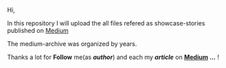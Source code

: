
Hi,

In this repository I will upload the all files refered as showcase-stories published on [Medium](https://medium.com/@ion.stefanache0?source=---top_nav_layout_nav----------------------------------)

The medium-archive was organized by years.

Thanks a lot for **Follow** me(as ***author***) and each my ***article*** on [**Medium**](https://medium.com/@ion.stefanache0) ***...*** !

